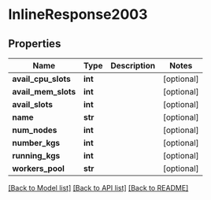 # InlineResponse2003

## Properties
Name | Type | Description | Notes
------------ | ------------- | ------------- | -------------
**avail_cpu_slots** | **int** |  | [optional] 
**avail_mem_slots** | **int** |  | [optional] 
**avail_slots** | **int** |  | [optional] 
**name** | **str** |  | [optional] 
**num_nodes** | **int** |  | [optional] 
**number_kgs** | **int** |  | [optional] 
**running_kgs** | **int** |  | [optional] 
**workers_pool** | **str** |  | [optional] 

[[Back to Model list]](../README.md#documentation-for-models) [[Back to API list]](../README.md#documentation-for-api-endpoints) [[Back to README]](../README.md)


